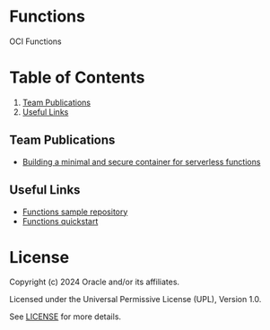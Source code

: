 # Functions
 
OCI Functions

 
# Table of Contents
 
1. [Team Publications](#team-publications)
2. [Useful Links](#useful-links)
 
## Team Publications

- [Building a minimal and secure container for serverless functions](https://medium.com/@comes94/building-a-minimal-and-secure-container-for-serverless-functions-with-micronaut-and-graalvm-4765da26e6a8)
 

## Useful Links

- [Functions sample repository](https://github.com/oracle-samples/oracle-functions-samples)
- [Functions quickstart](https://docs.oracle.com/en-us/iaas/Content/Functions/Tasks/functionsquickstartguidestop.htm)

 
# License
 
Copyright (c) 2024 Oracle and/or its affiliates.
 
Licensed under the Universal Permissive License (UPL), Version 1.0.

See [LICENSE](https://github.com/oracle-devrel/technology-engineering/blob/main/application-development/cloud-native/approach-workshop/LICENSE) for more details.
